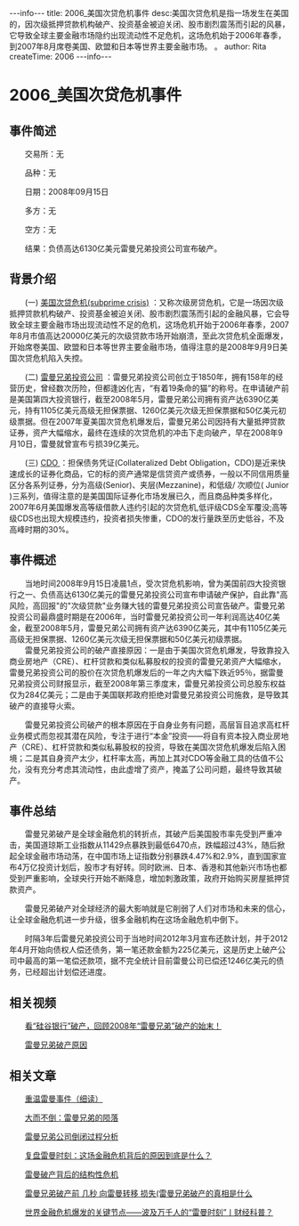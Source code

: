 ---info---
title: 2006_美国次贷危机事件
desc:美国次贷危机是指一场发生在美国的，因次级抵押贷款机构破产、投资基金被迫关闭、股市剧烈震荡而引起的风暴，它导致全球主要金融市场隐约出现流动性不足危机，这场危机始于2006年春季，到2007年8月席卷美国、欧盟和日本等世界主要金融市场。 。
author: Rita
createTime: 2006
---info---

# 2006_美国次贷危机事件

## 事件简述
　　交易所：无
  
　　品种：无
  
　　日期：2008年09月15日
  
　　多方：无
  
　　空方：无

　　结果：负债高达6130亿美元雷曼兄弟投资公司宣布破产。

## 背景介绍
    

　　(一) [美国次贷危机(subprime crisis)](https://baike.so.com/doc/482237-510676.html) ：又称次级房贷危机，它是一场因次级抵押贷款机构破产、投资基金被迫关闭、股市剧烈震荡而引起的金融风暴，它会导致全球主要金融市场出现流动性不足的危机，这场危机开始于2006年春季，2007年8月市值高达20000亿美元的次级贷款市场开始崩溃，至此次贷危机全面爆发，开始席卷美国、欧盟和日本等世界主要金融市场，值得注意的是2008年9月9日美国次贷危机陷入失控。
    

　　(二) [雷曼兄弟投资公司](https://baike.so.com/doc/5611538-5824148.html) ：雷曼兄弟投资公司创立于1850年，拥有158年的经营历史，曾经数次历险，但都逢凶化吉，“有着19条命的猫”的称号。在申请破产前是美国第四大投资银行，截至2008年5月，雷曼兄弟公司拥有资产达6390亿美元，持有1105亿美元高级无担保票据、1260亿美元次级无担保票据和50亿美元初级票据。但在2007年夏美国次贷危机爆发后，雷曼兄弟公司因持有大量抵押贷款证券，资产大幅缩水，最终在连续的次贷危机的冲击下走向破产，早在2008年9月10日，雷曼就曾宣布亏损39亿美元。

　　(三) [CDO ](https://baike.so.com/doc/2253177-2383923.html) ：担保债务凭证(Collateralized Debt Obligation，CDO)是近来快速成长的证券化商品，它的标的资产通常是信贷资产或债券，一般以不同信用质量区分各系列证券，分为高级(Senior)、夹层(Mezzanine)，和低级/ 次顺位( Junior )三系列，值得注意的是美国国际证券化市场发展已久，而且商品种类多样化，2007年6月美国爆发高等级借款人违约引起的次贷危机,低评级CDS全军覆没;高等级CDS也出现大规模违约，投资者损失惨重，CDO的发行量跌至历史低谷，不及高峰时期的30%。

## 事件概述

　　当地时间2008年9月15日凌晨1点，受次贷危机影响，曾为美国前四大投资银行之一、负债高达6130亿美元的雷曼兄弟投资公司宣布申请破产保护，自此靠"高风险，高回报"的"次级贷款"业务赚大钱的雷曼兄弟投资公司宣告破产。雷曼兄弟投资公司最鼎盛时期是在2006年，当时雷曼兄弟投资公司一年利润高达40亿美金，截至2008年5月，雷曼兄弟公司拥有资产达6390亿美元，其中有1105亿美元高级无担保票据、1260亿美元次级无担保票据和50亿美元初级票据。
　　   
　　雷曼兄弟投资公司的破产直接原因：一是由于美国次贷危机爆发，导致靠投入商业房地产（CRE）、杠杆贷款和类似私募股权的投资的雷曼兄弟资产大幅缩水，雷曼兄弟投资公司的股价在次贷危机爆发后的一年之内大幅下跌近95％，据雷曼兄弟投资公司财报显示，截至2008年第三季度末，雷曼兄弟投资公司总股东权益仅为284亿美元；二是由于美国联邦政府拒绝对雷曼兄弟投资公司施救，是导致其破产的直接导火索。

　　雷曼兄弟投资公司破产的根本原因在于自身业务有问题，高层盲目追求高杠杆业务模式而忽视其潜在风险，专注于进行“本金”投资——将自有资本投入商业房地产（CRE）、杠杆贷款和类似私募股权的投资，导致在美国次贷危机爆发后陷入困境；二是其自身资产太少，杠杆率太高，再加上其对CDO等金融工具的估值不公允，没有充分考虑其流动性，由此虚增了资产，掩盖了公司问题，最终导致其破产。　

## 事件总结
　　雷曼兄弟破产是全球金融危机的转折点，其破产后美国股市率先受到严重冲击，美国道琼斯工业指数从11429点暴跌到最低6470点，跌幅超过43%，随后掀起全球金融市场动荡，在中国市场上证指数分别暴跌4.47%和2.9%，直到国家宣布4万亿投资计划后，股市才有好转。同时欧洲、日本、香港和其他新兴市场也都受到严重影响，全球央行开始不断降息，增加刺激政策，政府开始购买房屋抵押贷款资产。

　　雷曼兄弟破产对全球经济的最大影响就是它削弱了人们对市场和未来的信心，让全球金融危机进一步升级，很多金融机构在这场金融危机中倒下。

　　时隔3年后雷曼兄弟投资公司于当地时间2012年3月宣布还款计划，并于2012年4月开始向债权人偿还债务，第一笔还款金额为225亿美元，这是历史上破产公司中最高的第一笔偿还款项，据不完全统计目前雷曼公司已偿还1246亿美元的债务，已经超出计划偿还进度。
## 相关视频
 
　　[看“硅谷银行”破产，回顾2008年“雷曼兄弟”破产的始末！](https://m.bilibili.com/video/BV1YL411k7ii/)
			
　　[雷曼兄弟破产原因](https://m.bilibili.com/video/BV1uE41147iX)

## 相关文章

　　[重温雷曼事件（细读）](https://baijiahao.baidu.com/s?id=1746025903364111066&wfr=spider&for=pc)
			 	 
　　[大而不倒：雷曼兄弟的陨落](https://zhuanlan.zhihu.com/p/600805216)
			 
　　[雷曼兄弟公司倒闭过程分析](https://www.360docs.net/doc/4d1928541.html)
			 
　　[复盘雷曼时刻：这场金融危机背后的原因到底是什么？](https://i.ifeng.com/c/89aKiezfNI8)
			 
　　[雷曼破产背后的结构性危机](https://www.wenmi.com/article/pt6oru00f3yg.html)
    
　　[雷曼兄弟破产前 几秒 向雷曼转移 损失(雷曼兄弟破产的真相是什么](https://www.jitavoice.com/diannaoshuma/W124EGb6KLDpOzQ.htm)

　　[世界金融危机爆发的关键节点——波及万千人的“雷曼时刻”丨财经科普？](https://m.yicai.com/video/101643520.html)
